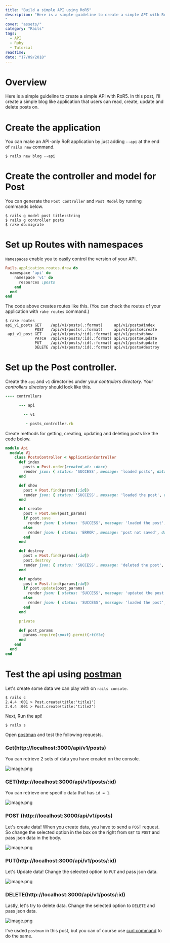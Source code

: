 ```yaml
---
title: "Build a simple API using RoR5"
description: "Here is a simple guideline to create a simple API with RoR5. In this post, I'll create a simple blog like application that users can read, create, update and delete posts on.
"
cover: "assets/"
category: "Rails"
tags: 
  - API
  - Ruby
  - Tutorial
readTime: 
date: "17/09/2018"
---
```

# Overview
 Here is a simple guideline to create a simple API with RoR5. In this post, I'll create a simple blog like application that users can read, create, update and delete posts on.

# Create the application
 You can make an API-only RoR application by just adding `--api` at the end of `rails new` command.

```console
$ rails new blog --api
```
# Create the controller and model for Post
 You can generate the `Post Controller` and `Post Model` by running commands below.

```console
$ rails g model post title:string
$ rails g controller posts
$ rake db:migrate
```

# Set up Routes with namespaces
 `Namespaces` enable you to easily control the version of your API. 

```Ruby
Rails.application.routes.draw do
  namespace 'api' do
    namespace 'v1' do
      resources :posts
    end
  end
end
```

 The code above creates routes like this. (You can check the routes of your application with `rake routes` command.)

```console
$ rake routes
api_v1_posts GET    /api/v1/posts(.:format)     api/v1/posts#index
             POST   /api/v1/posts(.:format)     api/v1/posts#create
 api_v1_post GET    /api/v1/posts/:id(.:format) api/v1/posts#show
             PATCH  /api/v1/posts/:id(.:format) api/v1/posts#update
             PUT    /api/v1/posts/:id(.:format) api/v1/posts#update
             DELETE /api/v1/posts/:id(.:format) api/v1/posts#destroy
```

# Set up the Post controller.
 Create the `api` and `v1` directories under your _controllers directory_. Your _controllers directory_ should look like this.

```Ruby 
---- controllers

      --- api

        -- v1

         - posts_controller.rb
```
 
 Create methods for getting, creating, updating and deleting posts like the code below.

```Ruby 
module Api
  module V1
    class PostsController < ApplicationController
      def index
        posts = Post.order(created_at: :desc)
        render json: { status: 'SUCCESS', message: 'loaded posts', data: posts }
      end

      def show
        post = Post.find(params[:id])
        render json: { status: 'SUCCESS', message: 'loaded the post', data: post }
      end

      def create
        post = Post.new(post_params)
        if post.save
          render json: { status: 'SUCCESS', message: 'loaded the post', data: post }
        else
          render json: { status: 'ERROR', message: 'post not saved', data: post.errors }
        end
      end

      def destroy
        post = Post.find(params[:id])
        post.destroy
        render json: { status: 'SUCCESS', message: 'deleted the post', data: post }
      end

      def update
        post = Post.find(params[:id])
        if post.update(post_params)
          render json: { status: 'SUCCESS', message: 'updated the post', data: post }
        else
          render json: { status: 'SUCCESS', message: 'loaded the post', data: post }
        end
      end

      private

      def post_params
        params.require(:post).permit(:title)
      end
    end
  end
end
```

# Test the api using [postman](https://www.getpostman.com/)
Let's create some data we can play with on `rails console`.

```
$ rails c 
2.4.4 :001 > Post.create(title:'title1')
2.4.4 :001 > Post.create(title:'title2')
```

Next, Run the api!

```console
$ rails s
```

Open [postman](https://www.getpostman.com/) and test the following requests.

### Get(http://localhost:3000/api/v1/posts)
You can retrieve 2 sets of data you have created on the console.

![image.png](https://qiita-image-store.s3.amazonaws.com/0/258219/bd494dc7-7303-c48b-f0d5-a784331f1c50.png)

### GET(http://localhost:3000/api/v1/posts/:id)
You can retrieve one specific data that has `id = 1`.

![image.png](https://qiita-image-store.s3.amazonaws.com/0/258219/0f35b92e-f51c-4bba-1db4-69ac07035b19.png)

### POST (http://localhost:3000/api/v1/posts)
Let's create data!
When you create data, you have to send a `POST` request.  
So change the selected option in the box on the right from `GET` to `POST` and pass json data in the body.

![image.png](https://qiita-image-store.s3.amazonaws.com/0/258219/0fb6d53a-f0f8-fdef-170e-3ca79d7457b7.png)

### PUT(http://localhost:3000/api/v1/posts/:id)
Let's Update data!
Change the selected option to `PUT` and pass json data.

![image.png](https://qiita-image-store.s3.amazonaws.com/0/258219/76d01d80-99ea-0980-2042-b52971dd2a05.png)

### DELETE(http://localhost:3000/api/v1/posts/:id)
Lastly, let's try to delete data.
Change the selected option to `DELETE` and pass json data.

![image.png](https://qiita-image-store.s3.amazonaws.com/0/258219/d37392ff-eb77-14fc-17d1-86a42a9adcd6.png)

I've usded `postman` in this post, but you can of course use [curl command](https://curl.haxx.se/docs/manpage.html) to do the same.
